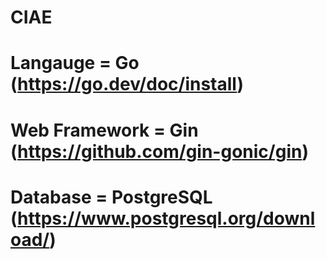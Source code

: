 # CIAE

# Langauge = Go (https://go.dev/doc/install)
# Web Framework = Gin (https://github.com/gin-gonic/gin)
# Database = PostgreSQL (https://www.postgresql.org/download/)



